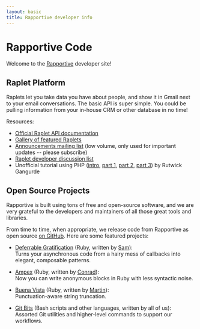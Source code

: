 ```yaml
---
layout: basic
title: Rapportive developer info
---
```



Rapportive Code
===============

Welcome to the [Rapportive](http://rapportive.com/) developer site!


Raplet Platform
---------------

Raplets let you take data you have about people, and show it in Gmail next to your email
conversations. The basic API is super simple. You could be pulling information from your
in-house CRM or other database in no time!

Resources:

* [Official Raplet API documentation](/raplet-docs/)
* [Gallery of featured Raplets](http://raplets.com/)
* [Announcements mailing list](http://groups.google.com/group/raplet-announce)
  (low volume, only used for important updates -- please subscribe)
* [Raplet developer discussion list](http://groups.google.com/group/raplet-dev)
* Unofficial tutorial using PHP
  ([intro](http://blog.rutwick.com/building-raplets-get-started-from-here),
  [part 1](http://blog.rutwick.com/raplets-tutorial-part-1-hello-world),
  [part 2](http://blog.rutwick.com/raplets-tutorial-part-2-add-javascript-to-you-raplet),
  [part 3](http://blog.rutwick.com/raplets-tutorial-part-3-add-metadata-section-to-your-raplet))
  by Rutwick Gangurde



Open Source Projects
--------------------

Rapportive is built using tons of free and open-source software, and we are very grateful to the
developers and maintainers of all those great tools and libraries.

From time to time, when appropriate, we release code from Rapportive as open source
[on GitHub](https://github.com/rapportive-oss). Here are some featured projects:

* [Deferrable Gratification](https://github.com/samstokes/deferrable_gratification)
  (Ruby, written by [Sam](https://github.com/samstokes)):  
  Turns your asynchronous code from a hairy mess of callbacks into elegant, composable patterns.

* [Ampex](https://github.com/rapportive-oss/ampex)
  (Ruby, written by [Conrad](https://github.com/ConradIrwin)):  
  Now you can write anonymous blocks in Ruby with less syntactic noise.

* [Buena Vista](https://github.com/rapportive-oss/buena_vista)
  (Ruby, written by [Martin](https://github.com/ept)):  
  Punctuation-aware string truncation.

* [Git Bits](https://github.com/rapportive-oss/git-bits)
  (Bash scripts and other languages, written by all of us):  
  Assorted Git utilities and higher-level commands to support our workflows.
